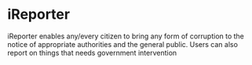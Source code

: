 # iReporter
iReporter enables any/every citizen to bring any form of corruption to the notice of appropriate authorities and the general public. Users can also report on things that needs government intervention
